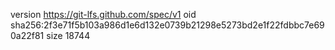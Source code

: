 version https://git-lfs.github.com/spec/v1
oid sha256:2f3e71f5b103a986d1e6d132e0739b21298e5273bd2e1f22fdbbc7e690a22f81
size 18744
